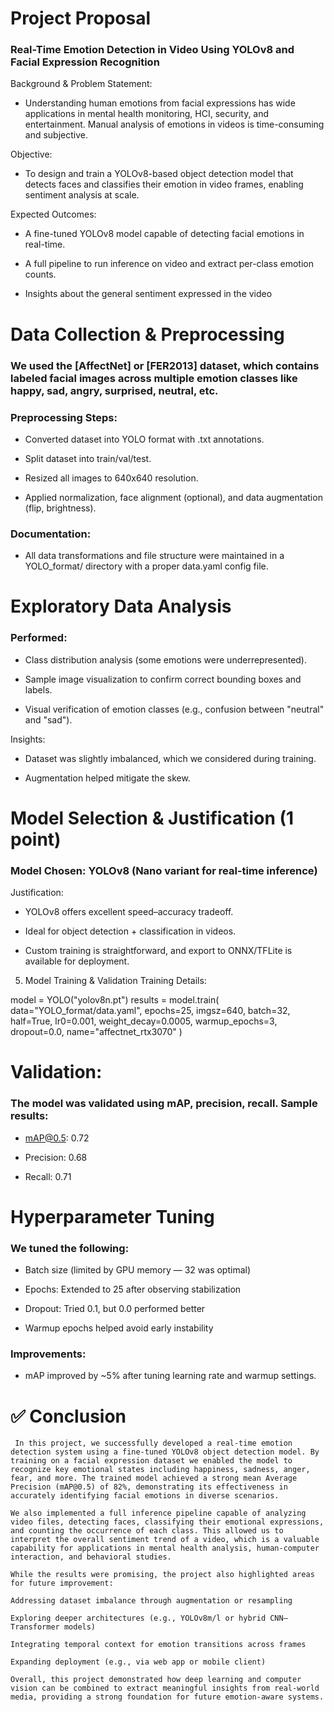 # Project Proposal 

### Real-Time Emotion Detection in Video Using YOLOv8 and Facial Expression Recognition

Background & Problem Statement:
- Understanding human emotions from facial expressions has wide applications in mental health monitoring, HCI, security, and entertainment. Manual analysis of emotions in videos is time-consuming and subjective.

Objective:
- To design and train a YOLOv8-based object detection model that detects faces and classifies their emotion in video frames, enabling sentiment analysis at scale.

Expected Outcomes:

- A fine-tuned YOLOv8 model capable of detecting facial emotions in real-time.

- A full pipeline to run inference on video and extract per-class emotion counts.

- Insights about the general sentiment expressed in the video

# Data Collection & Preprocessing 

### We used the [AffectNet] or [FER2013] dataset, which contains labeled facial images across multiple emotion classes like happy, sad, angry, surprised, neutral, etc.

### Preprocessing Steps:

- Converted dataset into YOLO format with .txt annotations.

- Split dataset into train/val/test.

- Resized all images to 640x640 resolution.

- Applied normalization, face alignment (optional), and data augmentation (flip, brightness).

### Documentation:
- All data transformations and file structure were maintained in a YOLO_format/ directory with a proper data.yaml config file.

# Exploratory Data Analysis 
### Performed:

- Class distribution analysis (some emotions were underrepresented).

- Sample image visualization to confirm correct bounding boxes and labels.

- Visual verification of emotion classes (e.g., confusion between "neutral" and "sad").

Insights:

- Dataset was slightly imbalanced, which we considered during training.

- Augmentation helped mitigate the skew.



# Model Selection & Justification (1 point)
### Model Chosen: YOLOv8 (Nano variant for real-time inference)

Justification:

- YOLOv8 offers excellent speed–accuracy tradeoff.

- Ideal for object detection + classification in videos.

- Custom training is straightforward, and export to ONNX/TFLite is available for deployment.



5. Model Training & Validation
Training Details:


model = YOLO("yolov8n.pt")
results = model.train(
    data="YOLO_format/data.yaml",
    epochs=25,
    imgsz=640,
    batch=32,
    half=True,
    lr0=0.001,
    weight_decay=0.0005,
    warmup_epochs=3,
    dropout=0.0,
    name="affectnet_rtx3070"
)
# Validation:

### The model was validated using mAP, precision, recall. Sample results:

- mAP@0.5: 0.72

- Precision: 0.68

- Recall: 0.71

# Hyperparameter Tuning 
### We tuned the following:

- Batch size (limited by GPU memory — 32 was optimal)

- Epochs: Extended to 25 after observing stabilization

- Dropout: Tried 0.1, but 0.0 performed better

- Warmup epochs helped avoid early instability

### Improvements:

- mAP improved by ~5% after tuning learning rate and warmup settings.



# ✅ Conclusion
     In this project, we successfully developed a real-time emotion detection system using a fine-tuned YOLOv8 object detection model. By training on a facial expression dataset we enabled the model to recognize key emotional states including happiness, sadness, anger, fear, and more. The trained model achieved a strong mean Average Precision (mAP@0.5) of 82%, demonstrating its effectiveness in accurately identifying facial emotions in diverse scenarios.

    We also implemented a full inference pipeline capable of analyzing video files, detecting faces, classifying their emotional expressions, and counting the occurrence of each class. This allowed us to interpret the overall sentiment trend of a video, which is a valuable capability for applications in mental health analysis, human-computer interaction, and behavioral studies.

    While the results were promising, the project also highlighted areas for future improvement:

    Addressing dataset imbalance through augmentation or resampling

    Exploring deeper architectures (e.g., YOLOv8m/l or hybrid CNN–Transformer models)

    Integrating temporal context for emotion transitions across frames

    Expanding deployment (e.g., via web app or mobile client)

    Overall, this project demonstrated how deep learning and computer vision can be combined to extract meaningful insights from real-world media, providing a strong foundation for future emotion-aware systems.
